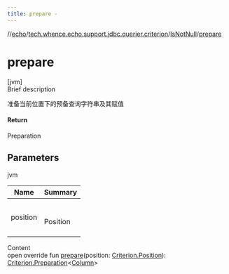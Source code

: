 ```yaml
---
title: prepare -
---
```

//[echo](../../index.md)/[tech.whence.echo.support.jdbc.querier.criterion](../index.md)/[IsNotNull](index.md)/[prepare](prepare.md)



# prepare  
[jvm]  
Brief description  


准备当前位置下的预备查询字符串及其赋值



#### Return  


Preparation<Column>



## Parameters  
  
jvm  
  
|  Name|  Summary| 
|---|---|
| position| <br><br>Position<br><br>
  
  
Content  
open override fun [prepare](prepare.md)(position: [Criterion.Position](../../tech.whence.echo.support.jdbc.querier.component/-criterion/-position/index.md)): [Criterion.Preparation](../../tech.whence.echo.support.jdbc.querier.component/-criterion/-preparation/index.md)<[Column](../../tech.whence.echo.support.jdbc.querier.component/-column/index.md)>  



